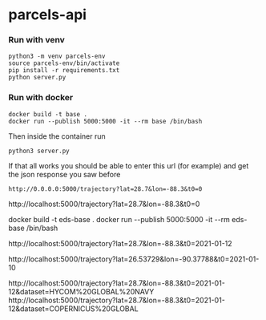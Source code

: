 # parcels-api
### Run with venv
```
python3 -m venv parcels-env
source parcels-env/bin/activate
pip install -r requirements.txt
python server.py
```
### Run with docker
```
docker build -t base .
docker run --publish 5000:5000 -it --rm base /bin/bash
```
Then inside the container run
```
python3 server.py
```
If that all works you should be able to enter this url (for example) and get the json response you saw before
```
http://0.0.0.0:5000/trajectory?lat=28.7&lon=-88.3&t0=0
```
http://localhost:5000/trajectory?lat=28.7&lon=-88.3&t0=0


docker build -t eds-base .
docker run --publish 5000:5000 -it --rm eds-base /bin/bash

http://localhost:5000/trajectory?lat=28.7&lon=-88.3&t0=2021-01-12

http://localhost:5000/trajectory?lat=26.53729&lon=-90.37788&t0=2021-01-10

http://localhost:5000/trajectory?lat=28.7&lon=-88.3&t0=2021-01-12&dataset=HYCOM%20GLOBAL%20NAVY
http://localhost:5000/trajectory?lat=28.7&lon=-88.3&t0=2021-01-12&dataset=COPERNICUS%20GLOBAL